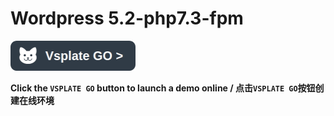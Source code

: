 # Wordpress 5.2-php7.3-fpm

<a href="https://www.vsplate.com/?docker-compose=https://github.com/vsplate/dcenvs/wordpress/5.2-php7.3-fpm"><img alt="VSPLATE GO" src="https://raw.githubusercontent.com/vsplate/images/master/vsgo_btn.png" width="200px"></a>

**Click the `VSPLATE GO` button to launch a demo online / 点击`VSPLATE GO`按钮创建在线环境**